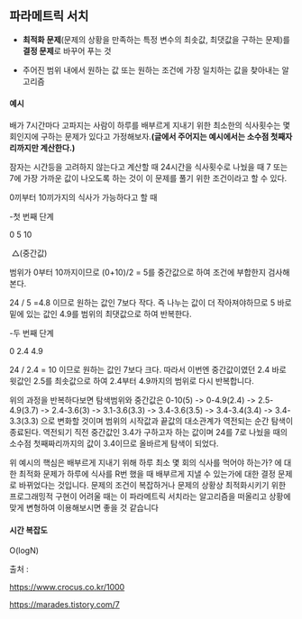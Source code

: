 ## 파라메트릭 서치

- **최적화 문제**(문제의 상황을 만족하는 특정 변수의 최솟값, 최댓값을 구하는 문제)를 **결정 문제**로 바꾸어 푸는 것

- 주어진 범위 내에서 원하는 값 또는 원하는 조건에 가장 일치하는 값을 찾아내는 알고리즘



#### 예시

배가 7시간마다 고파지는 사람이 하루를 배부르게 지내기 위한 최소한의 식사횟수는 몇회인지에 구하는 문제가 있다고 가정해보자.**(글에서 주어지는 예시에서는 소수점 첫째자리까지만 계산한다.)**

잠자는 시간등을 고려하지 않는다고 계산할 때 24시간을 식사횟수로 나눴을 때 7 또는 7에 가장 가까운 값이 나오도록 하는 것이 이 문제를 풀기 위한 조건이라고 할 수 있다.

0끼부터 10끼가지의 식사가 가능하다고 할 때



-첫 번째 단계

0                              5                               10 

​                               △(중간값)

범위가 0부터 10까지이므로 (0+10)/2 = 5를 중간값으로 하여 조건에 부합한지 검사해본다.

24 / 5 =4.8 이므로 원하는 값인 7보다 작다. 즉 나누는 값이 더 작아져야하므로 5 바로 밑에 있는 값인 4.9를 범위의 최댓값으로 하여 반복한다.



-두 번째 단계

0                             2.4                              4.9



24 / 2.4 = 10 이므로 원하는 값인 7보다 크다. 따라서 이번엔 중간값이였던 2.4 바로 윗값인 2.5를 최솟값으로 하여 2.4부터 4.9까지의 범위로 다시 반복합니다.



위의 과정을 반복하다보면 탐색범위와 중간값은 0-10(5) -> 0-4.9(2.4) -> 2.5-4.9(3.7) -> 2.4-3.6(3) -> 3.1-3.6(3.3) -> 3.4-3.6(3.5) -> 3.4-3.4(3.4) -> 3.4-3.3(3.3) 으로 변화할 것이며 범위의 시작값과 끝값의 대소관계가 역전되는 순간 탐색이 종료된다. 역전되기 직전 중간값인 3.4가 구하고자 하는 값이며 24를 7로 나눴을 때의 소수점 첫째짜리까지의 값이 3.4이므로 올바르게 탐색이 되었다.



위 예시의 핵심은 배부르게 지내기 위해 하루 최소 몇 회의 식사를 먹어야 하는가? 에 대한 최적화 문제가 하루에 식사를 R번 했을 때 배부르게 지낼 수 있는가에 대한 결정 문제로 바뀌었다는 것입니다. 문제의 조건이 복잡하거나 문제의 상황상 최적화시키기 위한 프로그래밍적 구현이 어려울 때는 이 파라메트릭 서치라는 알고리즘을 떠올리고 상황에 맞게 변형하여 이용해보시면 좋을 것 같습니다



#### 시간 복잡도

O(logN)



출처 : 

https://www.crocus.co.kr/1000

https://marades.tistory.com/7